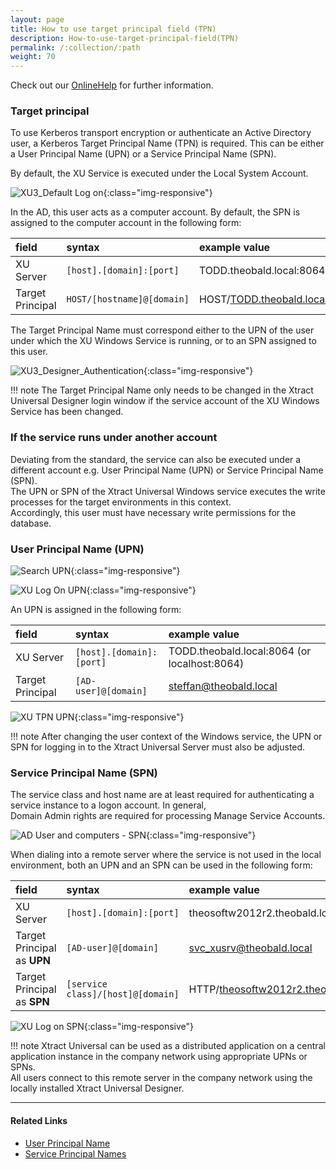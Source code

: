 ```yaml
---
layout: page
title: How to use target principal field (TPN)
description: How-to-use-target-principal-field(TPN)
permalink: /:collection/:path
weight: 70
---
```


Check out our [OnlineHelp](https://help.theobald-software.com/en/xtract-universal/security/user-management) for further information.

### Target principal

To use Kerberos transport encryption or authenticate an Active Directory user, a Kerberos Target Principal Name (TPN) is required. This can be either a User Principal Name (UPN) or a Service Principal Name (SPN).

By default, the XU Service is executed under the Local System Account. 

![XU3_Default Log on](../assets/images/xu/articles/log_on_local_system_account.png){:class="img-responsive"}

In the AD, this user acts as a computer account. By default, the SPN is assigned to the computer account in the following form:

|field | syntax | example value |
|:---|:---|:---|
|XU Server | `[host].[domain]:[port]` | TODD.theobald.local:8064 (or localhost:8064)|
|Target Principal| `HOST/[hostname]@[domain]` | HOST/TODD.theobald.local@THEOBALD.LOCAL|

The Target Principal Name must correspond either to the UPN of the user under which the XU Windows Service is running, or to an SPN assigned to this user.

![XU3_Designer_Authentication](../assets/images/xu/articles/XU3_Designer_Authentication.png){:class="img-responsive"}

!!! note
    The Target Principal Name only needs to be changed in the Xtract Universal Designer login window if the service account of the XU Windows Service has been changed.

### If the service runs under another account

Deviating from the standard, the service can also be executed under a different account e.g. User Principal Name (UPN) or Service Principal Name (SPN).<br> The UPN or SPN of the Xtract Universal Windows service executes the write processes for the target environments in this context. <br> Accordingly, this user must have necessary write permissions for the database.

### User Principal Name (UPN)

![Search UPN](../assets/images/xu/articles/select_user_or_service_account.png){:class="img-responsive"}

![XU Log On UPN](../assets/images/xu/articles/log_on_diesen_account.png){:class="img-responsive"}

An UPN is assigned in the following form:

|field | syntax | example value |
|:---|:---|:---|
|XU Server| `[host].[domain]:[port]` | TODD.theobald.local:8064 (or localhost:8064)|
|Target Principal | `[AD-user]@[domain]`| steffan@theobald.local |

![XU TPN UPN](../assets/images/xu/articles/xu_UPN_steffan@.png){:class="img-responsive"}

!!! note
    After changing the user context of the Windows service, the UPN or SPN for logging in to the Xtract Universal Server must also be adjusted.

### Service Principal Name (SPN)

The service class and host name are at least required for authenticating a service instance to a logon account. In general, <br> Domain Admin rights are required for processing Manage Service Accounts. 

![AD User and computers - SPN](../assets/images/xu/articles/xu_ad_spn.png){:class="img-responsive"}

When dialing into a remote server where the service is not used in the local environment, both an UPN and an SPN can be used in the following form:

|field | syntax | example value |
|:---|:---|:---|
|XU Server| `[host].[domain]:[port]` | theosoftw2012r2.theobald.local:8064 |
|Target Principal as **UPN** | `[AD-user]@[domain]`| svc_xusrv@theobald.local |
|Target Principal as **SPN** | `[service class]/[host]@[domain]` | HTTP/theosoftw2012r2.theobald.local@THEOBALD.LOCAL|

![XU Log on SPN](../assets/images/xu/articles/xu_SPN.png){:class="img-responsive"}

!!! note
    Xtract Universal can be used as a distributed application on a central application instance in the company network using appropriate UPNs or SPNs. <br> All users connect to this remote server in the company network using the locally installed Xtract Universal Designer.

***********
#### Related Links

- [User Principal Name](https://docs.microsoft.com/en-us/windows/win32/secauthn/user-name-formats?redirectedfrom=MSDN#user-principal-name)
- [Service Principal Names](https://msdn.microsoft.com/en-us/library/ms677949(VS.85).aspx)



